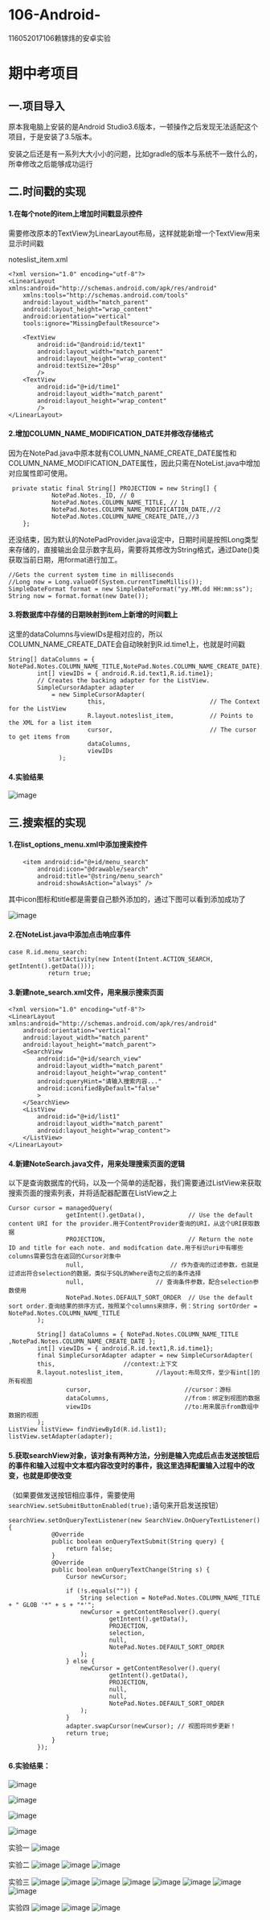 # 106-Android-
116052017106赖镓炜的安卓实验

# 期中考项目
## 一.项目导入

原本我电脑上安装的是Android Studio3.6版本，一顿操作之后发现无法适配这个项目，于是安装了3.5版本。

安装之后还是有一系列大大小小的问题，比如gradle的版本与系统不一致什么的，所幸修改之后能够成功运行

## 二.时间戳的实现

#### 1.在每个note的item上增加时间戳显示控件

需要修改原本的TextView为LinearLayout布局，这样就能新增一个TextView用来显示时间戳

noteslist_item.xml

```
<?xml version="1.0" encoding="utf-8"?>
<LinearLayout xmlns:android="http://schemas.android.com/apk/res/android"
    xmlns:tools="http://schemas.android.com/tools"
    android:layout_width="match_parent"
    android:layout_height="wrap_content"
    android:orientation="vertical"
    tools:ignore="MissingDefaultResource">

    <TextView
        android:id="@android:id/text1"
        android:layout_width="match_parent"
        android:layout_height="wrap_content"
        android:textSize="20sp"
        />
    <TextView
        android:id="@+id/time1"
        android:layout_width="match_parent"
        android:layout_height="wrap_content"
        />
</LinearLayout>
```

#### 2.增加COLUMN_NAME_MODIFICATION_DATE并修改存储格式

因为在NotePad.java中原本就有COLUMN_NAME_CREATE_DATE属性和COLUMN_NAME_MODIFICATION_DATE属性，因此只需在NoteList.java中增加对应属性即可使用。

```
 private static final String[] PROJECTION = new String[] {
            NotePad.Notes._ID, // 0
            NotePad.Notes.COLUMN_NAME_TITLE, // 1
            NotePad.Notes.COLUMN_NAME_MODIFICATION_DATE,//2
            NotePad.Notes.COLUMN_NAME_CREATE_DATE,//3
    };
```

还没结束，因为默认的NotePadProvider.java设定中，日期时间是按照Long类型来存储的，直接输出会显示数字乱码，需要将其修改为String格式，通过Date()类获取当前日期，用format进行加工。

```
//Gets the current system time in milliseconds
//Long now = Long.valueOf(System.currentTimeMillis());
SimpleDateFormat format = new SimpleDateFormat("yy.MM.dd HH:mm:ss");
String now = format.format(new Date());
```

#### 3.将数据库中存储的日期映射到item上新增的时间戳上

这里的dataColumns与viewIDs是相对应的，所以COLUMN_NAME_CREATE_DATE会自动映射到R.id.time1上，也就是时间戳

```
String[] dataColumns = { NotePad.Notes.COLUMN_NAME_TITLE,NotePad.Notes.COLUMN_NAME_CREATE_DATE};
        int[] viewIDs = { android.R.id.text1,R.id.time1};
        // Creates the backing adapter for the ListView.
        SimpleCursorAdapter adapter
            = new SimpleCursorAdapter(
                      this,                             // The Context for the ListView
                      R.layout.noteslist_item,          // Points to the XML for a list item
                      cursor,                           // The cursor to get items from
                      dataColumns,
                      viewIDs
              );
```

#### 4.实验结果

![image](https://github.com/Maocaikafei/106-Android-/tree/master/NotePad-master/timeResult.png)

## 三.搜索框的实现

#### 1.在list_options_menu.xml中添加搜索控件

```
    <item android:id="@+id/menu_search"
        android:icon="@drawable/search"
        android:title="@string/menu_search"
        android:showAsAction="always" />
```

其中icon图标和title都是需要自己额外添加的，通过下图可以看到添加成功了

![image](https://github.com/Maocaikafei/106-Android-/tree/master/NotePad-master/searchResult1.png)

#### 2.在NoteList.java中添加点击响应事件

```
case R.id.menu_search:
           startActivity(new Intent(Intent.ACTION_SEARCH, getIntent().getData()));
           return true;
```

#### 3.新建note_search.xml文件，用来展示搜索页面

```
<?xml version="1.0" encoding="utf-8"?>
<LinearLayout xmlns:android="http://schemas.android.com/apk/res/android"
    android:orientation="vertical"
    android:layout_width="match_parent"
    android:layout_height="match_parent">
    <SearchView
        android:id="@+id/search_view"
        android:layout_width="match_parent"
        android:layout_height="wrap_content"
        android:queryHint="请输入搜索内容..."
        android:iconifiedByDefault="false"
        >
    </SearchView>
    <ListView
        android:id="@+id/list1"
        android:layout_width="match_parent"
        android:layout_height="wrap_content">
    </ListView>
</LinearLayout>
```

#### 4.新建NoteSearch.java文件，用来处理搜索页面的逻辑

以下是查询数据库的代码，以及一个简单的适配器，我们需要通过ListView来获取搜索页面的搜索列表，并将适配器配置在ListView之上

```
Cursor cursor = managedQuery(
                getIntent().getData(),            // Use the default content URI for the provider.用于ContentProvider查询的URI，从这个URI获取数据
                PROJECTION,                       // Return the note ID and title for each note. and modifcation date.用于标识uri中有哪些columns需要包含在返回的Cursor对象中
                null,                        // 作为查询的过滤参数，也就是过滤出符合selection的数据，类似于SQL的Where语句之后的条件选择
                null,                    // 查询条件参数，配合selection参数使用
                NotePad.Notes.DEFAULT_SORT_ORDER  // Use the default sort order.查询结果的排序方式，按照某个columns来排序，例：String sortOrder = NotePad.Notes.COLUMN_NAME_TITLE
        );

        String[] dataColumns = { NotePad.Notes.COLUMN_NAME_TITLE ,NotePad.Notes.COLUMN_NAME_CREATE_DATE };
        int[] viewIDs = { android.R.id.text1,R.id.time1};
        final SimpleCursorAdapter adapter = new SimpleCursorAdapter(
        this,                   //context:上下文
        R.layout.noteslist_item,         //layout:布局文件，至少有int[]的所有视图
                cursor,                          //cursor：游标
                dataColumns,                     //from：绑定到视图的数据
                viewIDs                          //to:用来展示from数组中数据的视图
        );
ListView listView= findViewById(R.id.list1);
listView.setAdapter(adapter);
```

#### 5.获取searchView对象，该对象有两种方法，分别是输入完成后点击发送按钮后的事件和输入过程中文本框内容改变时的事件，我这里选择配置输入过程中的改变，也就是即使改变

（如果要做发送按钮相应事件，需要使用`searchView.setSubmitButtonEnabled(true);`语句来开启发送按钮）

```
searchView.setOnQueryTextListener(new SearchView.OnQueryTextListener() {
            @Override
            public boolean onQueryTextSubmit(String query) {
                return false;
            }
            @Override
            public boolean onQueryTextChange(String s) {
                Cursor newCursor;

                if (!s.equals("")) {
                    String selection = NotePad.Notes.COLUMN_NAME_TITLE + " GLOB '*" + s + "*'";
                    newCursor = getContentResolver().query(
                            getIntent().getData(),
                            PROJECTION,
                            selection,
                            null,
                            NotePad.Notes.DEFAULT_SORT_ORDER
                    );
                } else {
                    newCursor = getContentResolver().query(
                            getIntent().getData(),
                            PROJECTION,
                            null,
                            null,
                            NotePad.Notes.DEFAULT_SORT_ORDER
                    );
                }
                adapter.swapCursor(newCursor); // 视图将同步更新！
                return true;
            }
        });
```

#### 6.实验结果：

![image](https://github.com/Maocaikafei/106-Android-/tree/master/NotePad-master/searchResult2.png)

![image](https://github.com/Maocaikafei/106-Android-/tree/master/NotePad-master/searchResult3.png)

![image](https://github.com/Maocaikafei/106-Android-/tree/master/NotePad-master/searchResult4.png)

![image](https://github.com/Maocaikafei/106-Android-/tree/master/NotePad-master/searchResult5.png)


实验一
![image](https://github.com/Maocaikafei/106-Android-/tree/master/Result_Img/Lab1/01.png)

实验二
![image](https://github.com/Maocaikafei/106-Android-/tree/master/Result_Img/Lab2/01.png)
![image](https://github.com/Maocaikafei/106-Android-/tree/master/Result_Img/Lab2/02.png)
![image](https://github.com/Maocaikafei/106-Android-/tree/master/Result_Img/Lab2/03.png)

实验三
![image](https://github.com/Maocaikafei/106-Android-/tree/master/Result_Img/Lab3/AlertDialog.png)
![image](https://github.com/Maocaikafei/106-Android-/tree/master/Result_Img/Lab3/SimpleAdapter.png)
![image](https://github.com/Maocaikafei/106-Android-/tree/master/Result_Img/Lab3/context.png)
![image](https://github.com/Maocaikafei/106-Android-/tree/master/Result_Img/Lab3/first.png)
![image](https://github.com/Maocaikafei/106-Android-/tree/master/Result_Img/Lab3/Toast.png)
![image](https://github.com/Maocaikafei/106-Android-/tree/master/Result_Img/Lab3/twoBig.png)
![image](https://github.com/Maocaikafei/106-Android-/tree/master/Result_Img/Lab3/twoRed.png)
![image](https://github.com/Maocaikafei/106-Android-/tree/master/Result_Img/Lab3/twoSmall.png)

实验四
![image](https://github.com/Maocaikafei/106-Android-/tree/master/Result_Img/Lab4/lab4_1.png)
![image](https://github.com/Maocaikafei/106-Android-/tree/master/Result_Img/Lab4/lab4_2.png)
![image](https://github.com/Maocaikafei/106-Android-/tree/master/Result_Img/Lab4/lab4_3.png)
